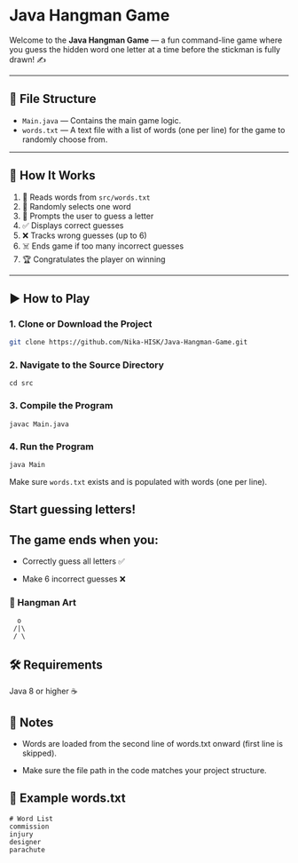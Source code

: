 # Java Hangman Game 

Welcome to the **Java Hangman Game** — a fun command-line game where you guess the hidden word one letter at a time before the stickman is fully drawn! ✍️

---

## 📁 File Structure

- `Main.java` — Contains the main game logic.
- `words.txt` — A text file with a list of words (one per line) for the game to randomly choose from.

---

## 🧠 How It Works

1. 📖 Reads words from `src/words.txt`
2. 🎲 Randomly selects one word
3. 👤 Prompts the user to guess a letter
4. ✅ Displays correct guesses
5. ❌ Tracks wrong guesses (up to 6)
6. ☠️ Ends game if too many incorrect guesses
7. 🏆 Congratulates the player on winning

---

## ▶️ How to Play

### 1. Clone or Download the Project

```bash
git clone https://github.com/Nika-HISK/Java-Hangman-Game.git
```
### 2. Navigate to the Source Directory
```
cd src
```
### 3. Compile the Program
```
javac Main.java
```
### 4. Run the Program
```bash
java Main
```
Make sure `words.txt` exists and is populated with words (one per line).

## Start guessing letters!

## The game ends when you:

- Correctly guess all letters ✅

- Make 6 incorrect guesses ❌

### 🎨 Hangman Art
```
  o
 /|\
 / \
```

## 🛠 Requirements
Java 8 or higher ☕

## 📌 Notes
- Words are loaded from the second line of words.txt onward (first line is skipped).

- Make sure the file path in the code matches your project structure.

## 📄 Example words.txt
```
# Word List
commission
injury
designer
parachute
```
